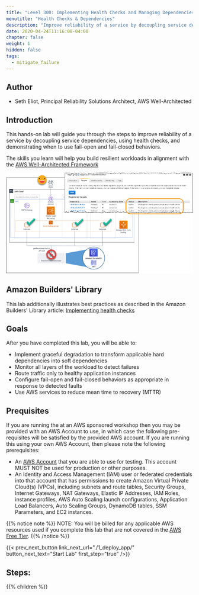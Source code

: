 ```yaml
---
title: "Level 300: Implementing Health Checks and Managing Dependencies to improve Reliability"
menutitle: "Health Checks & Dependencies"
description: "Improve reliability of a service by decoupling service dependencies, using health checks, and demonstrating when to use fail-open and fail-closed behaviors"
date: 2020-04-24T11:16:08-04:00
chapter: false
weight: 1
hidden: false
tags:
  - mitigate_failure
---
```

## Author

* Seth Eliot, Principal Reliability Solutions Architect, AWS Well-Architected


## Introduction

This hands-on lab will guide you through the steps to improve reliability of a service by decoupling service dependencies, using health checks, and demonstrating when to use fail-open and fail-closed behaviors.

The skills you learn will help you build resilient workloads in alignment with the [AWS Well-Architected Framework](https://aws.amazon.com/architecture/well-architected/)

![ArchitectureOverview_small](/Reliability/300_Health_Checks_and_Dependencies/Images/ArchitectureOverview_small.png)

## Amazon Builders' Library

This lab additionally illustrates best practices as described in the Amazon Builders' Library article: [Implementing health checks](https://aws.amazon.com/builders-library/implementing-health-checks/)

## Goals

After you have completed this lab, you will be able to:

* Implement graceful degradation to transform applicable hard dependencies into soft dependencies
* Monitor all layers of the workload to detect failures
* Route traffic only to healthy application instances
* Configure fail-open and fail-closed behaviors as appropriate in response to detected faults
* Use AWS services to reduce mean time to recovery (MTTR)

## Prequisites

If you are running the at an AWS sponsored workshop then you may be provided with an AWS Account to use, in which case the following pre-requisites will be satisfied by the provided AWS account.  If you are running this using your own AWS Account, then please note the following prerequisites:

* An [AWS Account](https://portal.aws.amazon.com/gp/aws/developer/registration/index.html) that you are able to use for testing. This account MUST NOT be used for production or other purposes.
* An Identity and Access Management (IAM) user or federated credentials into that account that has permissions to create Amazon Virtual Private Cloud(s) (VPCs), including subnets and route tables, Security Groups, Internet Gateways, NAT Gateways, Elastic IP Addresses, IAM Roles, instance profiles, AWS Auto Scaling launch configurations, Application Load Balancers, Auto Scaling Groups, DynamoDB tables, SSM Parameters, and EC2 instances.

{{% notice note %}}
NOTE: You will be billed for any applicable AWS resources used if you complete this lab that are not covered in the [AWS Free Tier](https://aws.amazon.com/free/).
{{% /notice %}}

{{< prev_next_button link_next_url="./1_deploy_app/" button_next_text="Start Lab" first_step="true" />}}

## Steps:
{{% children  %}}
